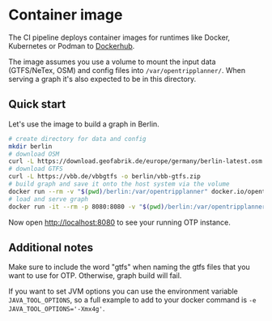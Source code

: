 # Container image

The CI pipeline deploys container images for runtimes like Docker, Kubernetes or Podman to 
[Dockerhub](https://hub.docker.com/r/opentripplanner/opentripplanner/tags).

The image assumes you use a volume to mount the input data (GTFS/NeTex, OSM) and config files into 
`/var/opentripplanner/`. When serving a graph it's also expected to be in this directory.

## Quick start

Let's use the image to build a graph in Berlin.

```bash
# create directory for data and config
mkdir berlin
# download OSM
curl -L https://download.geofabrik.de/europe/germany/berlin-latest.osm.pbf -o berlin/osm.pbf  
# download GTFS
curl -L https://vbb.de/vbbgtfs -o berlin/vbb-gtfs.zip
# build graph and save it onto the host system via the volume
docker run --rm -v "$(pwd)/berlin:/var/opentripplanner" docker.io/opentripplanner/opentripplanner:latest --build --save 
# load and serve graph
docker run -it --rm -p 8080:8080 -v "$(pwd)/berlin:/var/opentripplanner" docker.io/opentripplanner/opentripplanner:latest --load --serve
```

Now open [http://localhost:8080](http://localhost:8080) to see your running OTP instance.

## Additional notes
Make sure to include the word "gtfs" when naming the gtfs files that you want to use for OTP. Otherwise, graph build will fail.

If you want to set JVM options you can use the environment variable `JAVA_TOOL_OPTIONS`, so
a full example to add to your docker command is `-e JAVA_TOOL_OPTIONS='-Xmx4g'`. 
